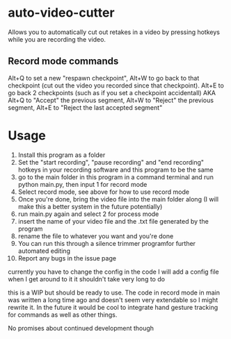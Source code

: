 # auto-video-cutter
Allows you to automatically cut out retakes in a video by pressing hotkeys while you are recording the video.

## Record mode commands
Alt+Q to set a new "respawn checkpoint", Alt+W to go back to that checkpoint (cut out the video you recorded since that checkpoint). Alt+E to go back 2 checkpoints (such as if you set a checkpoint accidentall)
AKA Alt+Q to "Accept" the previous segment, Alt+W to "Reject" the previous segment, Alt+E to "Reject the last accepted segment"

# Usage
1) Install this program as a folder
2) Set the "start recording", "pause recording" and "end recording" hotkeys in your recording software and this program to be the same
3) go to the main folder in this program in a command terminal and run python main.py, then input 1 for record mode
4) Select record mode, see above for how to use record mode
5) Once you're done, bring the video file into the main folder along (I will make this a better system in the future potentially)
6) run main.py again and select 2 for process mode
7) insert the name of your video file and the .txt file generated by the program
8) rename the file to whatever you want and you're done
9) You can run this through a silence trimmer programfor further automated editing
10) Report any bugs in the issue page 

currently you have to change the config in the code I will add a config file when I get around to it it shouldn't take very long to do


this is a WIP but should be ready to use. The code in record mode in main was written a long time ago and doesn't seem very extendable so I might rewrite it. In the future it would be cool to integrate hand gesture tracking for commands as well as other things.

No promises about continued development though

